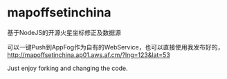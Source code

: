 mapoffsetinchina
================

基于NodeJS的开源火星坐标修正及数据源

可以一键Push到AppFog作为自有的WebService，也可以直接使用我发布好的，
http://mapoffsetinchina.ap01.aws.af.cm/?lng=123&lat=53

Just enjoy forking and changing the code.
